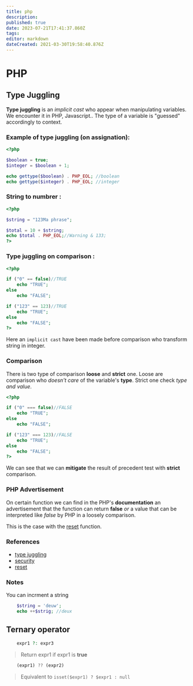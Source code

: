 ```yaml
---
title: php
description: 
published: true
date: 2023-07-21T17:41:37.860Z
tags: 
editor: markdown
dateCreated: 2021-03-30T19:58:40.876Z
---
```


# PHP

## Type Juggling

**Type juggling** is an *implicit cast* who appear when manipulating variables. We encounter it in PHP, Javascript.. The type of a variable is "guessed" accordingly to context.

### Example of type juggling (on assignation):

```php
<?php

$boolean = true;
$integer = $boolean + 1;

echo gettype($boolean) . PHP_EOL; //boolean
echo gettype($integer) . PHP_EOL; //integer
```

### String to numbrer :
```php
<?php

$string = "123Ma phrase";

$total = 10 + $string;
echo $total . PHP_EOL;//Warning & 133;
?>
```

### Type juggling on comparison :

```php
<?php

if ("0" == false)//TRUE
    echo "TRUE";
else
    echo "FALSE";

if ("123" == 123)//TRUE
    echo "TRUE";
else
    echo "FALSE";
?>
```

Here an `implicit cast` have been made before comparison who transform string in integer.

### Comparison

There is two type of comparison **loose** and **strict** one. Loose are comparison who *doesn't care* of the variable's **type**. Strict one check *type and value*.

```php
<?php

if ("0" === false)//FALSE
    echo "TRUE";
else
    echo "FALSE";

if ("123" === 123)//FALSE
    echo "TRUE";
else
    echo "FALSE";
?>
```

We can see that we can **mitigate** the result of precedent test with **strict** comparison.

### PHP Advertisement

On certain function we can find in the PHP's **documentation** an advertisement that the function can return **false** *or* a value that can be interpreted like *false* by PHP in a loosely comparison.

This is the case with the [reset](https://www.php.net/manual/fr/function.reset.php) function.


### References
* [type juggling](https://www.php.net/manual/fr/language.types.type-juggling.php) 
* [security](https://www.php.net/manual/fr/language.types.type-juggling.php)
* [reset](https://www.php.net/manual/fr/function.reset.php)

### Notes

You can incrment a string

```php
	$string = 'deuw';
	echo ++$strig; //deux
```

## Ternary operator

```php
	expr1 ?: expr3
```

> Return expr1 if expr1 is **true**

```php
	(expr1) ?? (expr2) 
```

> Equivalent to `isset($expr1) ? $expr1 : null`